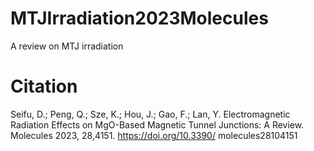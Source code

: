 # MTJIrradiation2023Molecules
A review on MTJ irradiation

# Citation
Seifu, D.; Peng, Q.; Sze, K.; Hou, J.; Gao, F.; Lan, Y. Electromagnetic Radiation Effects on MgO-Based Magnetic Tunnel Junctions: A Review. Molecules 2023, 28,4151. https://doi.org/10.3390/ molecules28104151
